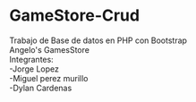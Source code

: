 # GameStore-Crud
Trabajo de Base de datos en PHP con Bootstrap <br>
Angelo's GamesStore<br>
Integrantes: <br>
-Jorge Lopez<br>
-Miguel perez murillo <br>
-Dylan Cardenas <br>
